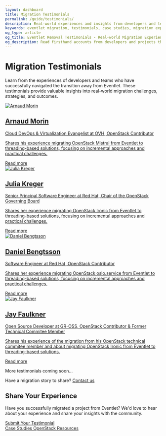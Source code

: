 ```yaml
---
layout: dashboard
title: Migration Testimonials
permalink: /guide/testimonials/
description: Real-world experiences and insights from developers and teams who have successfully migrated away from Eventlet to modern alternatives.
keywords: eventlet migration, testimonials, case studies, migration experiences, eventlet removal stories, success stories
og_type: article
og_title: Eventlet Removal Testimonials - Real-world Migration Experiences
og_description: Read firsthand accounts from developers and projects that have successfully migrated from Eventlet to modern asynchronous alternatives.
---
```


<h1 class="text-4xl font-bold mb-8">Migration Testimonials</h1>

<p class="mt-6 text-xl">Learn from the experiences of developers and teams who have successfully navigated the transition away from Eventlet. These testimonials provide valuable insights into real-world migration challenges, strategies, and outcomes.</p>

<div class="mt-10 grid grid-cols-1 md:grid-cols-2 gap-8">
  <a href="{{ site.baseurl }}{% link guide/testimonials/arnaud-morin.md %}" class="block bg-gray-800 bg-opacity-70 p-6 rounded-lg hover:bg-gray-700 hover:bg-opacity-70 transition-all hover:scale-105">
    <div class="flex items-center mb-4">
      <img src="{{ site.baseurl }}/images/testimonials/arnaud-morin.jpg" alt="Arnaud Morin" class="w-16 h-16 rounded-full mr-4 object-cover border-2 border-cyan-400">
      <div>
        <h2 class="text-2xl font-bold">Arnaud Morin</h2>
        <p class="text-gray-300">Cloud DevOps & Virtualization Evangelist at OVH, OpenStack Contributor</p>
      </div>
    </div>
    <p class="text-xl">Shares his experience migrating OpenStack Mistral from Eventlet to threading-based solutions, focusing on incremental approaches and practical challenges.</p>
    <div class="mt-4 text-cyan-400 flex items-center">
      Read more <i class="fas fa-arrow-right ml-2"></i>
    </div>
  </a>
  <a href="{{ site.baseurl }}{% link guide/testimonials/julia-kreger.md %}" class="block bg-gray-800 bg-opacity-70 p-6 rounded-lg hover:bg-gray-700 hover:bg-opacity-70 transition-all hover:scale-105">
    <div class="flex items-center mb-4">
      <img src="{{ site.baseurl }}/images/testimonials/julia-kreger.jpg" alt="Julia Kreger" class="w-16 h-16 rounded-full mr-4 object-cover border-2 border-cyan-400">
      <div>
        <h2 class="text-2xl font-bold">Julia Kreger</h2>
        <p class="text-gray-300">Senior Principal Software Engineer at Red Hat, Chair of the OpenStack Governing Board</p>
      </div>
    </div>
    <p class="text-xl">Shares her experience migrating OpenStack Ironic from Eventlet to threading-based solutions, focusing on incremental approaches and practical challenges.</p>
    <div class="mt-4 text-cyan-400 flex items-center">
      Read more <i class="fas fa-arrow-right ml-2"></i>
    </div>
  </a>
  <a href="{{ site.baseurl }}{% link guide/testimonials/daniel-bengtsson.md %}" class="block bg-gray-800 bg-opacity-70 p-6 rounded-lg hover:bg-gray-700 hover:bg-opacity-70 transition-all hover:scale-105">
    <div class="flex items-center mb-4">
      <img src="{{ site.baseurl }}/images/testimonials/daniel-bengtsson.png" alt="Daniel Bengtsson" class="w-16 h-16 rounded-full mr-4 object-cover border-2 border-cyan-400">
      <div>
        <h2 class="text-2xl font-bold">Daniel Bengtsson</h2>
        <p class="text-gray-300">Software Engineer at Red Hat, OpenStack Contributor</p>
      </div>
    </div>
    <p class="text-xl">Shares her experience migrating OpenStack oslo.service from Eventlet to threading-based solutions, focusing on incremental approaches and practical challenges.</p>
    <div class="mt-4 text-cyan-400 flex items-center">
      Read more <i class="fas fa-arrow-right ml-2"></i>
    </div>
  </a>
  <a href="{{ site.baseurl }}{% link guide/testimonials/jay-faulkner.md %}" class="block bg-gray-800 bg-opacity-70 p-6 rounded-lg hover:bg-gray-700 hover:bg-opacity-70 transition-all hover:scale-105">
    <div class="flex items-center mb-4">
      <img src="{{ site.baseurl }}/images/testimonials/jay-faulkner.jpg" alt="Jay Faulkner" class="w-16 h-16 rounded-full mr-4 object-cover border-2 border-cyan-400">
      <div>
        <h2 class="text-2xl font-bold">Jay Faulkner</h2>
        <p class="text-gray-300">Open Source Developer at GR-OSS, OpenStack Contributor & Former Technical Commitee Member</p>
      </div>
    </div>
    <p class="text-xl">Shares his experience of the migration from his OpenStack technical commitee member and about migrating OpenStack Ironic from Eventlet to threading-based solutions.</p>
    <div class="mt-4 text-cyan-400 flex items-center">
      Read more <i class="fas fa-arrow-right ml-2"></i>
    </div>
  </a>
  
  <!-- Placeholder for future testimonials -->
  <div class="bg-gray-800 bg-opacity-40 p-6 rounded-lg border border-dashed border-gray-600 flex items-center justify-center">
    <div class="text-center">
      <div class="text-5xl text-gray-600 mb-4">
        <i class="fas fa-user-plus"></i>
      </div>
      <p class="text-xl text-gray-400">More testimonials coming soon...</p>
      <p class="mt-2 text-gray-500">Have a migration story to share? <a href="{{ site.github_repo }}" class="text-cyan-400 hover:underline">Contact us</a></p>
    </div>
  </div>
</div>

<div class="mt-16">
  <h2 class="text-3xl font-bold mb-6">Share Your Experience</h2>
  <p class="text-xl">Have you successfully migrated a project from Eventlet? We'd love to hear about your experience and share your insights with the community.</p>
  
  <div class="mt-6">
    <a href="{{ site.github_repo }}" class="inline-block bg-gradient-to-r from-cyan-500 to-blue-600 text-white font-semibold py-3 px-8 rounded-lg hover:scale-105 transition-transform" target="_blank">
      Submit Your Testimonial
    </a>
  </div>
</div>

<div class="mt-10 flex justify-between">
    <a href="{{ site.baseurl }}{% link guide/studies.md %}" class="inline-block bg-gradient-to-r from-yellow-400 to-yellow-600 text-gray-900 font-semibold py-3 px-8 rounded hover:scale-105 transition-transform">
        <i class="fas fa-arrow-left mr-2"></i>Case Studies
    </a>
    <a href="{{ site.baseurl }}{% link guide/openstack.md %}" class="inline-block bg-gradient-to-r from-cyan-400 to-blue-600 text-gray-900 font-semibold py-3 px-8 rounded hover:scale-105 transition-transform">
        OpenStack Resources<i class="fas fa-arrow-right ml-2"></i>
    </a>
</div>
